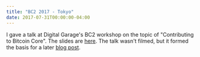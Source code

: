 ```yaml
---
title: "BC2 2017 - Tokyo"
date: 2017-07-31T00:00:00-04:00
---
```


I gave a talk at Digital Garage's BC2 workshop on the topic of "Contributing to
Bitcoin Core". The slides are [here](./ContributingToBitcoinCore.pdf). The talk
wasn't filmed, but it formed the basis for a later
[blog post](../../../../../post/contributing-to-bitcoin-core-a-personal-account/).
